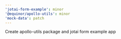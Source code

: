 ```yaml
---
'jotai-form-example': minor
'@equinor/apollo-utils': minor
'mock-data': patch
---
```


Create apollo-utils package and jotai form example app
